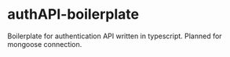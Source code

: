 # authAPI-boilerplate
Boilerplate for authentication API written in typescript.
Planned for mongoose connection.
